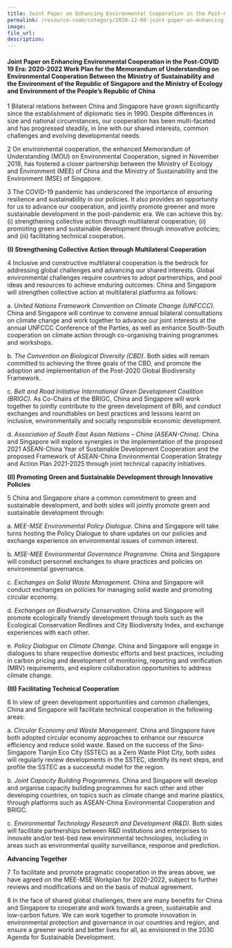 ```yaml
---  
title: Joint Paper on Enhancing Environmental Cooperation in the Post-COVID 19 Era  
permalink: /resource-room/category/2020-12-08-joint-paper-on-enhancing-environmental-cooperation-in-the-post-covid-19-era/  
image:  
file_url:  
description:  
---  
```


#### Joint Paper on Enhancing Environmental Cooperation in the Post-COVID 19 Era: 2020-2022 Work Plan for the Memorandum of Understanding on Environmental Cooperation Between the Ministry of Sustainability and the Environment of the Republic of Singapore and the Ministry of Ecology and Environment of the People’s Republic of China  

1 Bilateral relations between China and Singapore have grown significantly since the  establishment of diplomatic ties in 1990. Despite differences in size and national circumstances, our cooperation has been multi-faceted and has progressed steadily, in line with our shared  interests, common challenges and evolving developmental needs.  

2 On environmental cooperation, the enhanced Memorandum of Understanding (MOU) on Environmental Cooperation, signed in November 2018, has fostered a closer partnership between the Ministry of Ecology and Environment (MEE) of China and the Ministry of Sustainability and the Environment (MSE) of Singapore.  

3 The COVID-19 pandemic has underscored the importance of ensuring resilience and sustainability in our policies. It also provides an opportunity for us to advance our cooperation, and jointly promote greener and more sustainable development in the post-pandemic era. We can achieve this by: (i) strengthening collective action through multilateral cooperation; (ii) promoting green and sustainable development through innovative policies; and (iii) facilitating  technical cooperation. 

**(I) Strengthening Collective Action through Multilateral Cooperation**  

4 Inclusive and constructive multilateral cooperation is the bedrock for addressing global  challenges and advancing our shared interests. Global environmental challenges require  countries to adopt partnerships, and pool ideas and resources to achieve enduring outcomes.  China and Singapore will strengthen collective action at multilateral platforms as follows:  

   a. *United Nations Framework Convention on Climate Change (UNFCCC).* China and Singapore will continue to convene annual bilateral consultations on climate change and work together to advance our joint interests at the annual UNFCCC Conference of the Parties, as well as enhance South-South cooperation on climate action through co-organising training programmes and workshops.  
   
   b. *The Convention on Biological Diversity (CBD).* Both sides will remain committed to achieving the three goals of the CBD, and promote the adoption and implementation of the Post-2020 Global Biodiversity Framework.  
   
   c. *Belt and Road Initiative International Green Development Coalition (BRIGC).* As Co-Chairs of the BRIGC, China and Singapore will work together to jointly  contribute to the green development of BRI, and conduct exchanges and roundtables on best practices and lessons learnt on inclusive, environmentally and socially responsible economic development.  
   
   d. *Association of South East Asian Nations – China (ASEAN-China).* China and Singapore will explore synergies in the implementation of the proposed 2021 ASEAN-China Year of Sustainable Development Cooperation and the proposed Framework of ASEAN-China Environmental Cooperation Strategy and Action Plan 2021-2025 through joint technical capacity initiatives.  

**(II) Promoting Green and Sustainable Development through Innovative Policies**  

5 China and Singapore share a common commitment to green and sustainable  development, and both sides will jointly promote green and sustainable development through:  

   a. *MEE-MSE Environmental Policy Dialogue.* China and Singapore will take turns hosting the Policy Dialogue to share updates on our policies and exchange  experience on environmental issues of common interest.  
   
   b. *MSE-MEE Environmental Governance Programme.* China and Singapore will conduct personnel exchanges to share practices and policies on environmental governance.  
   
   c. *Exchanges on Solid Waste Management.* China and Singapore will conduct exchanges on policies for managing solid waste and promoting circular economy.  
   
   d. *Exchanges on Biodiversity Conservation.* China and Singapore will promote ecologically friendly development through tools such as the Ecological Conservation Redlines and City Biodiversity Index, and exchange experiences with each other.  
   
   e. *Policy Dialogue on Climate Change.* China and Singapore will engage in dialogues to share respective domestic efforts and best practices, including in carbon pricing and development of monitoring, reporting and verification (MRV) requirements, and explore collaboration opportunities to address climate change.  

**(III) Facilitating Technical Cooperation**  

6 In view of green development opportunities and common challenges, China and Singapore will facilitate technical cooperation in the following areas:  

   a. *Circular Economy and Waste Management.* China and Singapore have both adopted circular economy approaches to enhance our resource efficiency and reduce solid waste. Based on the success of the Sino-Singapore Tianjin Eco City (SSTEC) as a Zero Waste Pilot City, both sides will regularly review developments in the SSTEC, identify its next steps, and profile the SSTEC as a successful model for the region.  
   
   b. *Joint Capacity Building Programmes.* China and Singapore will develop and  organise capacity building programmes for each other and other developing  countries, on topics such as climate change and marine plastics, through platforms such as ASEAN-China Environmental Cooperation and BRIGC.  
   
   c. *Environmental Technology Research and Development (R&D).* Both sides will facilitate partnerships between R&D institutions and enterprises to innovate  and/or test-bed new environmental technologies, including in areas such as environmental quality surveillance, response and prediction.  

**Advancing Together**  

7 To facilitate and promote pragmatic cooperation in the areas above, we have agreed on the MEE-MSE Workplan for 2020-2022, subject to further reviews and modifications and on the basis of mutual agreement.  

8 In the face of shared global challenges, there are many benefits for China and Singapore to cooperate and work towards a green, sustainable and low-carbon future. We can work together to promote innovation in environmental protection and governance in our countries and region, and ensure a greener world and better lives for all, as envisioned in the 2030 Agenda for Sustainable Development.  
